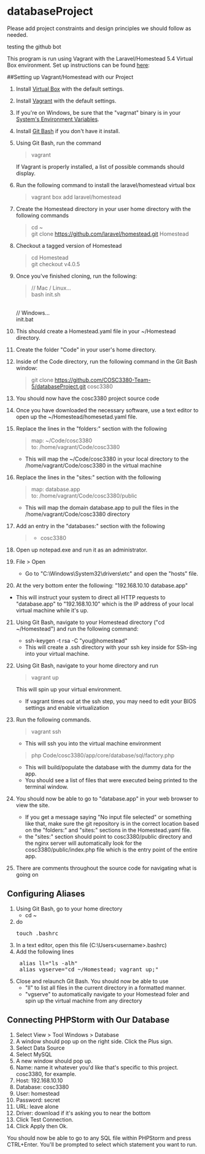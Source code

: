 # databaseProject
Please add project constraints and design principles we should follow as needed.

testing the github bot

This program is run using Vagrant with the Laravel/Homestead 5.4 Virtual Box environment.
Set up instructions can be found [here](https://laravel.com/docs/5.4/homestead): 

##Setting up Vagrant/Homestead with our Project
1. Install [Virtual Box](https://www.virtualbox.org/wiki/Downloads) with the default settings.
2. Install [Vagrant](https://www.vagrantup.com/downloads.html) with the default settings.
3. If you're on Windows, be sure that the "vagrnat" binary is in your [System's Environment Variables](http://www.computerhope.com/issues/ch000549.htm).
4. Install [Git Bash](https://git-scm.com/downloads) if you don't have it install.
5. Using Git Bash, run the command
    > vagrant
    
    If Vagrant is properly installed, a list of possible commands should display.
6. Run the following command to install the laravel/homestead virtual box
    > vagrant box add laravel/homestead
7. Create the Homestead directory in your user home directory with the following commands
    > cd ~<br />
    git clone https://github.com/laravel/homestead.git Homestead
8. Checkout a tagged version of Homestead
    > cd Homestead<br/>
    git checkout v4.0.5
9. Once you've finished cloning, run the following:
    >// Mac / Linux...<br/>
     bash init.sh<br/>
     <br/>
     // Windows...<br/>
     init.bat<br/>
10. This should create a Homestead.yaml file in your ~/Homestead directory.
11. Create the folder "Code" in your user's home directory.
12. Inside of the Code directory, run the following command in the Git Bash window:
    > git clone https://github.com/COSC3380-Team-5/databaseProject.git cosc3380
13. You should now have the cosc3380 project source code
13. Once you have downloaded the necessary software, use a text editor to open up the ~/Homestead/homesetad.yaml file.
15. Replace the lines in the "folders:" section with the following
    > map: ~/Code/cosc3380 <br/>
     to: /home/vagrant/Code/cosc3380
     
     - This will map the ~/Code/cosc3380 in your local directory to the /home/vagrant/Code/cosc3380 in the virtual machine
16. Replace the lines in the "sites:" section with the following
    > map: database.app<br/>
      to: /home/vagrant/Code/cosc3380/public
      
    - This will map the domain database.app to pull the files in the /home/vagrant/Code/cosc3380 directory
    
17. Add an entry in the "databases:" section with the following
    > - cosc3380

18. Open up notepad.exe and run it as an administrator.
19. File \> Open
    - Go to "C:\Windows\System32\drivers\etc" and open the "hosts" file.
    
20. At the very bottom enter the following:
   "192.168.10.10 database.app"
   - This will instruct your system to direct all HTTP requests to "database.app" to "192.168.10.10" which is the IP address of your local virtual machine while it's up.
   
21. Using Git Bash, navigate to your Homestead directory ("cd ~/Homestead") and run the following command:
    - ssh-keygen -t rsa -C "you@homestead"
    - This will create a .ssh directory with your ssh key inside for SSh-ing into your virtual machine.
    
22. Using Git Bash, navigate to your home directory and run 
    > vagrant up
     
     This will spin up your virtual environment.
    - If vagrant times out at the ssh step, you may need to edit your BIOS settings and enable virtualization
23. Run the following commands.
    > vagrant ssh
    - This will ssh you into the virtual machine environment
    > php Code/cosc3380/app/core/database/sql/factory.php
    - This will build/populate the database with the dummy data for the app. 
    - You should see a list of files that were executed being printed to the terminal window.
24. You should now be able to go to "database.app" in your web browser to view the site.
    - If you get a message saying "No input file selected" or something like that, make sure the git repository is in the correct location based on the "folders:" and "sites:" sections in the Homestead.yaml file.
    - the "sites:" section should point to cosc3380/public directory and the nginx server will automatically look for the cosc3380/public/index.php file which is the entry point of the entire app.
25. There are comments throughout the source code for navigating what is going on

## Configuring Aliases
1. Using Git Bash, go to your home directory
    - cd ~
2. do 
    <pre>touch .bashrc</pre>
3. In a text editor, open this file (C:\Users\<username>\.bashrc)
4. Add the following lines
    <pre>
    alias ll="ls -alh"
    alias vgserve="cd ~/Homestead; vagrant up;"</pre>
5. Close and relaunch Git Bash. You should now be able to use 
    - "ll" to list all files in the current directory in a formatted manner.
    - "vgserve" to automatically navigate to your Homestead foler and spin up the virtual machine from any directory
## Connecting PHPStorm with Our Database
1. Select View > Tool Windows > Database
2. A window should pop up on the right side. Click the Plus sign.
3. Select Data Source
4. Select MySQL
5. A new window should pop up.
6. Name: name it whatever you'd like that's specific to this project. cosc3380, for example.
7. Host: 192.168.10.10
8. Database: cosc3380
9. User: homestead
10. Password: secret
11. URL: leave alone
12. Driver: download if it's asking you to near the bottom
13. Click Test Connection.
14. Click Apply then Ok.

You should now be able to go to any SQL file within PHPStorm and press CTRL+Enter. You'll be prompted to select which statement you want to run.